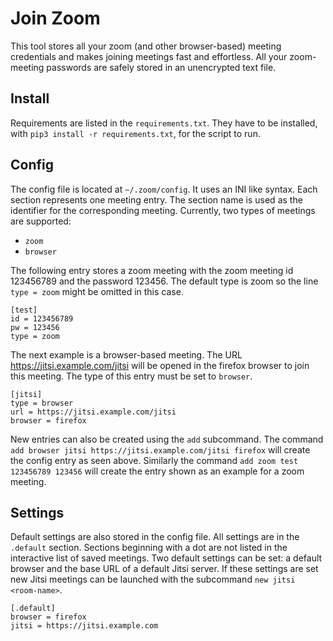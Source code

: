 # Join Zoom

This tool stores all your zoom (and other browser-based)
meeting credentials and makes joining meetings fast and effortless.
All your zoom-meeting passwords are safely stored in an unencrypted text file.

## Install

Requirements are listed in the `requirements.txt`.
They have to be installed, with `pip3 install -r requirements.txt`, for the script to run.

## Config

The config file is located at `~/.zoom/config`.
It uses an INI like syntax.
Each section represents one meeting entry.
The section name is used as the identifier for the corresponding meeting.
Currently, two types of meetings are supported:

- `zoom`
- `browser`

The following entry stores a zoom meeting with the zoom meeting id 123456789 and the password 123456. The default type is zoom so the line `type = zoom` might be omitted in this case.

```
[test]
id = 123456789
pw = 123456
type = zoom
```

The next example is a browser-based meeting.
The URL https://jitsi.example.com/jitsi will be opened in the firefox browser to join this meeting.
The type of this entry must be set to `browser`.

```
[jitsi]
type = browser
url = https://jitsi.example.com/jitsi
browser = firefox
```

New entries can also be created using the `add` subcommand.
The command `add browser jitsi https://jitsi.example.com/jitsi firefox` will create the config entry as seen above.
Similarly the command `add zoom test 123456789 123456` will create the entry shown as an example for a zoom meeting.


## Settings

Default settings are also stored in the config file.
All settings are in the `.default` section.
Sections beginning with a dot are not listed in the interactive list of saved meetings.
Two default settings can be set: a default browser and the base URL of a default Jitsi server.
If these settings are set new Jitsi meetings can be launched with the subcommand `new jitsi <room-name>`.

```
[.default]
browser = firefox
jitsi = https://jitsi.example.com
```